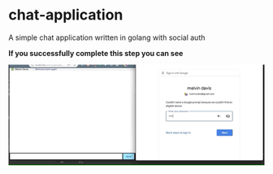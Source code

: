 # chat-application
A simple chat application written in golang with social auth

**If you successfully complete this step you can see**

![first step end result](https://github.com/melvinodsa/chat-application/raw/first-step/assets/Dec-12-2018%2000-53-43.gif)
